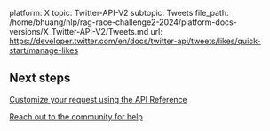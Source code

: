 platform: X
topic: Twitter-API-V2
subtopic: Tweets
file_path: /home/bhuang/nlp/rag-race-challenge2-2024/platform-docs-versions/X_Twitter-API-V2/Tweets.md
url: https://developer.twitter.com/en/docs/twitter-api/tweets/likes/quick-start/manage-likes

## Next steps

[Customize your request using the API Reference](https://developer.twitter.com/en/docs/twitter-api/tweets/likes/api-reference "Customize your request using the API Reference")

[Reach out to the community for help](https://twittercommunity.com/ "Reach out to the community for help")